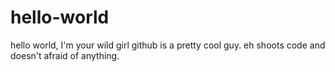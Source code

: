 # hello-world
hello world, I'm your wild girl
github is a pretty cool guy. eh shoots code and doesn't afraid of anything.
